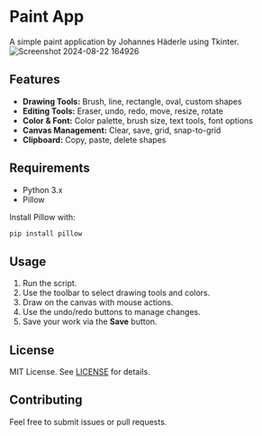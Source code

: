 # Paint App

A simple paint application by Johannes Häderle using Tkinter.
![Screenshot 2024-08-22 164926](https://github.com/user-attachments/assets/60a31bb5-dccd-47a6-b249-9b6add36f356)

## Features

- **Drawing Tools:** Brush, line, rectangle, oval, custom shapes
- **Editing Tools:** Eraser, undo, redo, move, resize, rotate
- **Color & Font:** Color palette, brush size, text tools, font options
- **Canvas Management:** Clear, save, grid, snap-to-grid
- **Clipboard:** Copy, paste, delete shapes

## Requirements

- Python 3.x
- Pillow

Install Pillow with:

```sh
pip install pillow
```

## Usage

1. Run the script.
2. Use the toolbar to select drawing tools and colors.
3. Draw on the canvas with mouse actions.
4. Use the undo/redo buttons to manage changes.
5. Save your work via the **Save** button.

## License

MIT License. See [LICENSE](LICENSE) for details.

## Contributing

Feel free to submit issues or pull requests.
